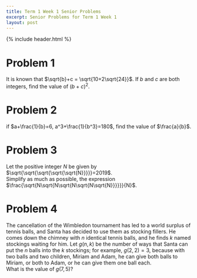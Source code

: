 ```yaml
---
title: Term 1 Week 1 Senior Problems
excerpt: Senior Problems for Term 1 Week 1
layout: post
---
```

{% include header.html %}

# Problem 1
It is known that $\sqrt{b}+c = \sqrt{10+2\sqrt{24}}$. If $b$ and $c$ are both integers, find the value of $(b+c)^2$.
<br>
# Problem 2
if $a+\frac{1}{b}=6, a^3+\frac{1}{b^3}=180$, find the value of $\frac{a}{b}$.
<br>
# Problem 3
Let the positive integer $N$ be given by $\sqrt{\sqrt{\sqrt{\sqrt{\sqrt{N}}}}}=2019$. <br>
Simplify as much as possible, the expression $\frac{\sqrt{N\sqrt{N\sqrt{N\sqrt{N\sqrt{N}}}}}}{N}$.
<br>
# Problem 4
The cancellation of the Wimbledon tournament has led to a world surplus of tennis balls, and Santa has decided to use them as stocking fillers. He comes down the chimney with $n$ identical tennis balls, and he finds $k$ named stockings waiting for him. Let $g(n, k)$ be the number of ways that Santa can put the $n$ balls into the $k$ stockings; for example, $g(2, 2) = 3$, because with two balls and two children, Miriam and Adam, he can give both balls to Miriam, or both to Adam, or he can give them one ball each.
<br>
What is the value of $g(7, 5)$?